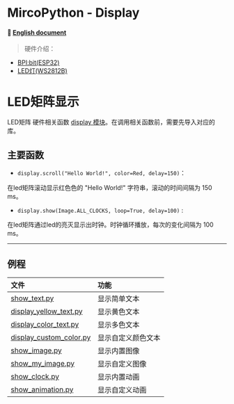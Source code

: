 # MircoPython - Display
#### 📖 [English document](https://github.com/aJantes/MircoPython-led/blob/master/english_document.md)
> 硬件介绍：

- [BPI:bit(ESP32)](https://github.com/aJantes/introduce-bpi-bit/blob/master/README.md)   
- [LED灯(WS2812B)](https://github.com/aJantes/MircoPython-led/blob/master/source/WS2812B.pdf)


# LED矩阵显示
LED矩阵 硬件相关函数 [display 模块](https://github.com/aJantes/MircoPython-led/blob/master/source/display.py)。在调用相关函数前，需要先导入对应的库。
    
## 主要函数 

- `display.scroll("Hello World!", color=Red, delay=150)`：

在led矩阵滚动显示红色色的 "Hello World!"  字符串，滚动的时间间隔为 150 ms。

- `display.show(Image.ALL_CLOCKS, loop=True, delay=100)` :

在led矩阵通过led的亮灭显示出时钟。时钟循环播放，每次的变化间隔为 100 ms。


---

## 例程
文件|功能
:--|:--
 [show_text.py](https://github.com/aJantes/MircoPython-led/blob/master/example/show_text.py)  | 显示简单文本
 [display_yellow_text.py](https://github.com/aJantes/MircoPython-led/blob/master/example/display_yellow_text.py) |  显示黄色文本
 [display_color_text.py](https://github.com/aJantes/MircoPython-led/blob/master/example/display_color_text.py) | 显示多色文本
 [display_custom_color.py](https://github.com/aJantes/MircoPython-led/blob/master/example/display_custom_color.py) | 显示自定义颜色文本
 [show_image.py](https://github.com/aJantes/MircoPython-led/blob/master/example/show_image.py) | 显示内置图像
 [show_my_image.py](https://github.com/aJantes/MircoPython-led/blob/master/example/show_my_image.py) | 显示自定义图像
[show_clock.py](https://github.com/aJantes/MircoPython-led/blob/master/example/show_clock.py) | 显示内置动画
 [show_animation.py](https://github.com/aJantes/MircoPython-led/blob/master/example/show_animation.py) | 显示自定义动画

